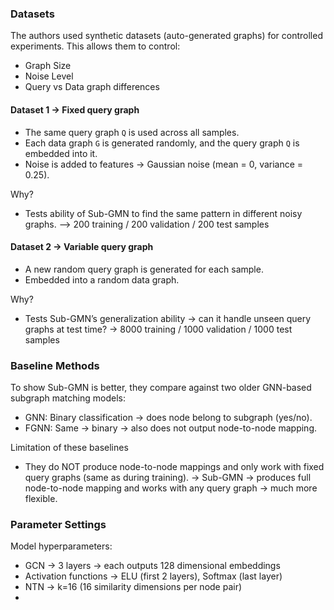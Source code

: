 ### Datasets
The authors used synthetic datasets (auto-generated graphs) for controlled experiments.
This allows them to control:
- Graph Size
- Noise Level
- Query vs Data graph differences

#### Dataset 1 -> Fixed query graph
- The same query graph `Q` is used across all samples.
- Each data graph `G` is generated randomly, and the query graph `Q` is embedded into it.
- Noise is added to features → Gaussian noise (mean = 0, variance = 0.25).

Why?
- Tests ability of Sub-GMN to find the same pattern in different noisy graphs.
--> 200 training / 200 validation / 200 test samples

#### Dataset 2 -> Variable query graph
- A new random query graph is generated for each sample.
- Embedded into a random data graph.

Why?
- Tests Sub-GMN’s generalization ability → can it handle unseen query graphs at test time?
-> 8000 training / 1000 validation / 1000 test samples

### Baseline Methods
To show Sub-GMN is better, they compare against two older GNN-based subgraph matching models:
- GNN: Binary classification → does node belong to subgraph (yes/no).
- FGNN: Same → binary → also does not output node-to-node mapping.

Limitation of these baselines
- They do NOT produce node-to-node mappings and only work with fixed query graphs (same as during training).
-> Sub-GMN → produces full node-to-node mapping and works with any query graph → much more flexible.

### Parameter Settings
Model hyperparameters:
- GCN → 3 layers → each outputs 128 dimensional embeddings
- Activation functions → ELU (first 2 layers), Softmax (last layer)
- NTN → k=16 (16 similarity dimensions per node pair)
- 


